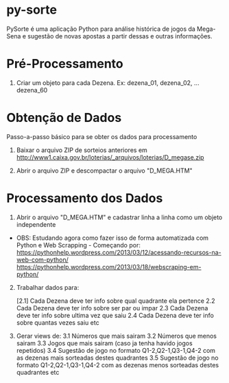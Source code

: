 # py-sorte
PySorte é uma aplicação Python para análise histórica de jogos da Mega-Sena e sugestão de novas apostas a partir dessas e outras informações.

# Pré-Processamento

1. Criar um objeto para cada Dezena. Ex: dezena_01, dezena_02, ... dezena_60

# Obtenção de Dados

Passo-a-passo básico para se obter os dados para processamento

1. Baixar o arquivo ZIP de sorteios anteriores em http://www1.caixa.gov.br/loterias/_arquivos/loterias/D_megase.zip

2. Abrir o arquivo ZIP e descompactar o arquivo "D_MEGA.HTM"

# Processamento dos Dados

1. Abrir o arquivo "D_MEGA.HTM" e cadastrar linha a linha como um objeto independente

 - OBS: Estudando agora como fazer isso de forma automatizada com Python e Web Scrapping - Começando por:
	https://pythonhelp.wordpress.com/2013/03/12/acessando-recursos-na-web-com-python/
	https://pythonhelp.wordpress.com/2013/03/18/webscraping-em-python/

2. Trabalhar dados para:

	[2.1] Cada Dezena deve ter info sobre qual quadrante ela pertence
	2.2 Cada Dezena deve ter info sobre ser par ou impar
	2.3 Cada Dezena deve ter info sobre ultima vez que saiu
	2.4 Cada Dezena deve ter info sobre quantas vezes saiu
	etc
	
3. Gerar views de:
	3.1 Números que mais sairam
	3.2 Números que menos sairam
	3.3 Jogos que mais sairam (caso ja tenha havido jogos repetidos)
	3.4 Sugestão de jogo no formato Q1-2,Q2-1,Q3-1,Q4-2 com as dezenas mais sorteadas destes quadrantes
	3.5 Sugestão de jogo no formato Q1-2,Q2-1,Q3-1,Q4-2 com as dezenas menos sorteadas destes quadrantes
	etc
